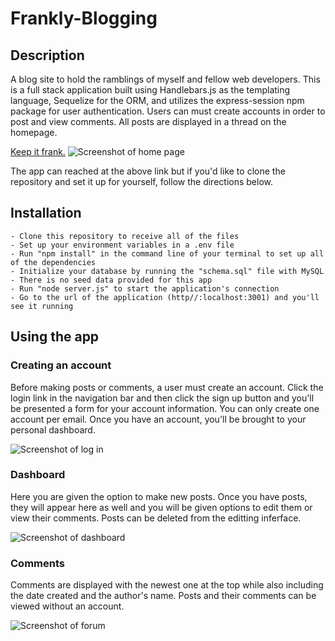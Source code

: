 # Frankly-Blogging

## Description

A blog site to hold the ramblings of myself and fellow web developers. This is a full stack application built using Handlebars.js as the templating language, Sequelize for the ORM, and utilizes the express-session npm package for user authentication. Users can must create accounts in order to post and view comments. All posts are displayed in a thread on the homepage.

[Keep it frank.](https://polar-eyrie-98965.herokuapp.com/)
![Screenshot of home page](https://github.com/MaxFrank13/Electric-Slide/blob/main/public/assets/home-screen.png)

The app can reached at the above link but if you'd like to clone the repository and set it up for yourself, follow the directions below.

## Installation

    - Clone this repository to receive all of the files
    - Set up your environment variables in a .env file
    - Run "npm install" in the command line of your terminal to set up all of the dependencies
    - Initialize your database by running the "schema.sql" file with MySQL
    - There is no seed data provided for this app
    - Run "node server.js" to start the application's connection
    - Go to the url of the application (http//:localhost:3001) and you'll see it running
    
 ## Using the app

 
 ### Creating an account
 Before making posts or comments, a user must create an account. Click the login link in the navigation bar and then click the sign up button and you'll be presented a form for your account information. You can only create one account per email. Once you have an account, you'll be brought to your personal dashboard.
 
![Screenshot of log in](https://github.com/MaxFrank13/Electric-Slide/blob/main/public/assets/login-screen.png)

 ### Dashboard
 Here you are given the option to make new posts. Once you have posts, they will appear here as well and you will be given options to edit them or view their comments. Posts can be deleted from the editting inferface.
 
![Screenshot of dashboard](https://github.com/MaxFrank13/Electric-Slide/blob/main/public/assets/dashboard-screen.png)

 ### Comments
 Comments are displayed with the newest one at the top while also including the date created and the author's name. Posts and their comments can be viewed without an account.
 
![Screenshot of forum](https://github.com/MaxFrank13/Electric-Slide/blob/main/public/assets/forum-screen.png)
 
